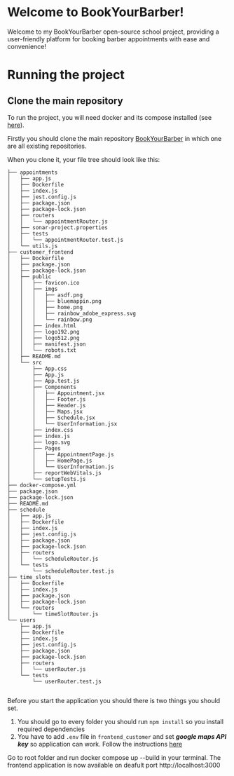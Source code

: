 # Welcome to BookYourBarber!

Welcome to my BookYourBarber open-source school project, providing a user-friendly platform for booking barber appointments with ease and convenience!

# Running the project
## Clone the main repository
To run the project, you will need docker and its compose installed (see [here](https://docs.docker.com/engine/install/)).

Firstly you should clone the main repository [BookYourBarber](https://github.com/BookYourBarber/BookYourBarber) in which one are all existing repositories.

When you clone it, your file tree should look like this:

```
├── appointments
│   ├── app.js
│   ├── Dockerfile
│   ├── index.js
│   ├── jest.config.js
│   ├── package.json
│   ├── package-lock.json
│   ├── routers
│   │   └── appointmentRouter.js
│   ├── sonar-project.properties
│   ├── tests
│   │   └── appointmentRouter.test.js
│   └── utils.js
├── customer_frontend
│   ├── Dockerfile
│   ├── package.json
│   ├── package-lock.json
│   ├── public
│   │   ├── favicon.ico
│   │   ├── imgs
│   │   │   ├── asdf.png
│   │   │   ├── bluemappin.png
│   │   │   ├── home.png
│   │   │   ├── rainbow_adobe_express.svg
│   │   │   └── rainbow.png
│   │   ├── index.html
│   │   ├── logo192.png
│   │   ├── logo512.png
│   │   ├── manifest.json
│   │   └── robots.txt
│   ├── README.md
│   └── src
│       ├── App.css
│       ├── App.js
│       ├── App.test.js
│       ├── Components
│       │   ├── Appointment.jsx
│       │   ├── Footer.js
│       │   ├── Header.js
│       │   ├── Maps.jsx
│       │   ├── Schedule.jsx
│       │   └── UserInformation.jsx
│       ├── index.css
│       ├── index.js
│       ├── logo.svg
│       ├── Pages
│       │   ├── AppointmentPage.js
│       │   ├── HomePage.js
│       │   └── UserInformation.js
│       ├── reportWebVitals.js
│       └── setupTests.js
├── docker-compose.yml
├── package.json
├── package-lock.json
├── README.md
├── schedule
│   ├── app.js
│   ├── Dockerfile
│   ├── index.js
│   ├── jest.config.js
│   ├── package.json
│   ├── package-lock.json
│   ├── routers
│   │   └── scheduleRouter.js
│   └── tests
│       └── scheduleRouter.test.js
├── time_slots
│   ├── Dockerfile
│   ├── index.js
│   ├── package.json
│   ├── package-lock.json
│   └── routers
│       └── timeSlotRouter.js
└── users
    ├── app.js
    ├── Dockerfile
    ├── index.js
    ├── jest.config.js
    ├── package.json
    ├── package-lock.json
    ├── routers
    │   └── userRouter.js
    └── tests
        └── userRouter.test.js


```
Before you start the application you should there is two things you should set.

1. You should go to every folder you should run ```npm install``` so you install required dependencies
2. You have to add ```.env``` file in ```frontend_customer``` and set ***google maps API key*** so application can work. Follow the instructions [here](https://github.com/BookYourBarber/bub_customer_frontend) 



Go to root folder and run docker compose up --build in your terminal.
The frontend application is now available on deafult port http://localhost:3000
